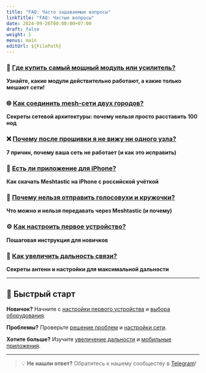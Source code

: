 ```yaml
---
title: "FAQ: Часто задаваемые вопросы"
linkTitle: "FAQ: Частые вопросы"
date: 2024-09-26T00:00:00+07:00
draft: false
weight: 1
menus: main
editUrl: ${FilePath}
---
```


### 🛒 [Где купить самый мощный модуль или усилитель?](/faq/oborudovanie/)
**Узнайте, какие модули действительно работают, а какие только мешают сети!**

### 🌐 [Как соединить mesh-сети двух городов?](/faq/seti/)
**Секреты сетевой архитектуры: почему нельзя просто расставить 100 нод**

### ❌ [Почему после прошивки я не вижу ни одного узла?](/faq/problemy/)
**7 причин, почему ваша сеть не работает (и как это исправить)**

### 📱 [Есть ли приложение для iPhone?](/faq/prilozheniya/)
**Как скачать Meshtastic на iPhone с российской учёткой**

### 🚫 [Почему нельзя отправить голосовухи и кружочки?](/faq/kontent/)
**Что можно и нельзя передавать через Meshtastic (и почему)**

### ⚙️ [Как настроить первое устройство?](/faq/nastrojka/)
**Пошаговая инструкция для новичков**

### 📡 [Как увеличить дальность связи?](/faq/dalnost/)
**Секреты антенн и настройки для максимальной дальности**

---

## 🚀 Быстрый старт

**Новичок?** Начните с [настройки первого устройства](/faq/nastrojka/) и [выбора оборудования](/faq/oborudovanie/).

**Проблемы?** Проверьте [решение проблем](/faq/problemy/) и [настройки сети](/faq/seti/).

**Хотите больше?** Изучите [увеличение дальности](/faq/dalnost/) и [мобильные приложения](/faq/prilozheniya/).

---

> 💡 **Не нашли ответ?** Обратитесь к нашему сообществу в [Telegram](/contact/)!

